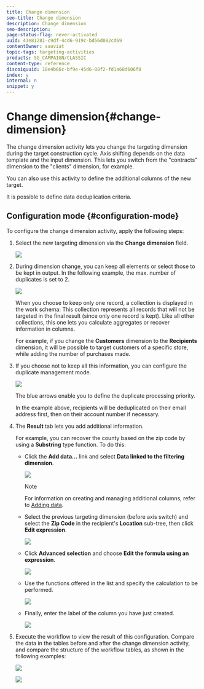 ```yaml
---
title: Change dimension
seo-title: Change dimension
description: Change dimension
seo-description: 
page-status-flag: never-activated
uuid: 43e81281-c9df-4cd6-919c-bd56d082cd69
contentOwner: sauviat
topic-tags: targeting-activities
products: SG_CAMPAIGN/CLASSIC
content-type: reference
discoiquuid: 18e4b66c-bf9e-45d6-88f2-fd1a68d606f8
index: y
internal: n
snippet: y
---
```


# Change dimension{#change-dimension}

The change dimension activity lets you change the targeting dimension during the target construction cycle. Axis shifting depends on the data template and the input dimension. This lets you switch from the "contracts" dimension to the "clients" dimension, for example.

You can also use this activity to define the additional columns of the new target.

It is possible to define data deduplication criteria.

## Configuration mode {#configuration-mode}

To configure the change dimension activity, apply the following steps:

1. Select the new targeting dimension via the **Change dimension** field.

   ![](assets/s_user_change_dimension_param1.png)

1. During dimension change, you can keep all elements or select those to be kept in output. In the following example, the max. number of duplicates is set to 2.

   ![](assets/s_user_change_dimension_limit.png)

   When you choose to keep only one record, a collection is displayed in the work schema: This collection represents all records that will not be targeted in the final result (since only one record is kept). Like all other collections, this one lets you calculate aggregates or recover information in columns.

   For example, if you change the **Customers** dimension to the **Recipients** dimension, it will be possible to target customers of a specific store, while adding the number of purchases made.

1. If you choose not to keep all this information, you can configure the duplicate management mode.

   ![](assets/s_user_change_dimension_param2.png)

   The blue arrows enable you to define the duplicate processing priority.

   In the example above, recipients will be deduplicated on their email address first, then on their account number if necessary.

1. The **Result** tab lets you add additional information.

   For example, you can recover the county based on the zip code by using a **Substring** type function. To do this:

    * Click the **Add data...** link and select **Data linked to the filtering dimension**.
    
      ![](assets/wf_change-dimension_sample_01.png)

      >[!NOTE]
      >
      >For information on creating and managing additional columns, refer to [Adding data](../../workflow/using/change-dimension.md#adding-data).

    * Select the previous targeting dimension (before axis switch) and select the **Zip Code** in the recipient's **Location** sub-tree, then click **Edit expression**.
    
      ![](assets/wf_change-dimension_sample_02.png)

    * Click **Advanced selection** and choose **Edit the formula using an expression**.
    
      ![](assets/wf_change-dimension_sample_03.png)

    * Use the functions offered in the list and specify the calculation to be performed.
    
      ![](assets/wf_change-dimension_sample_04.png)

    * Finally, enter the label of the column you have just created.
    
      ![](assets/wf_change-dimension_sample_05.png)

1. Execute the workflow to view the result of this configuration. Compare the data in the tables before and after the change dimension activity, and compare the structure of the workflow tables, as shown in the following examples:

   ![](assets/wf_change-dimension_sample_06.png)

   ![](assets/wf_change-dimension_sample_07.png)

